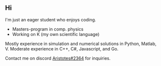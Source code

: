 ## Hi
I'm just an eager student who enjoys coding. 


- Masters-program in comp. physics
- Working on K (my own scientific language)

Mostly experience in simulation and numerical solutions in Python, Matlab, V. Moderate experience in C++, C#, Javascript, and Go.

Contact me on discord <ins> Aristotes#2364</ins> for inquiries. 

<!---

# Hi
Welcome to my profile. In my profile you can see what I've been working on, and what types of problems I focus on.

## About myself
My name is Andreas Evensen; I'm a 25 year old male from Sweden who enjoy programming. I'm currently enrolled at Stockholm University, where I'm doing my masters in computational Physics. I graduated from Lund university with a bachelor in physics, where I focused on studies on the computational aspects of physics - my bachelor thesis work was called 'Statstics of a three-level maser' [Bachelor thesis code](../../../Bachelor-Thesis). Other studies I've done are heat-dispersion, motion of planets affected by gravitational pull, and 'slime'-evolution. 

## Langugages
My main languages are V and Python - however I have some background in the following: JS, TS, C, C++, C#, Matlab, Ruby, and Rust.

## Current project
As of right now I'm working on a project called LynX-engine; a game engine written in V. The main purpose of this project is to broaden my knowledge of shaders (GLSL via OpenGL API) and to further my understaing of certain coding aspects. In order to achieve this, the majority of the engine is written from scratch and will include its own math-engine, physics-engine and render-engine. __This project is on hold as of right now, focusing on studies and the project mentioned below__.

I'm also currently developing a programming language suited for scientific computation called _K_. It's a language of which focus on readability and mathematical 'correctness' in terms of numerical approximations and solving various equations. It's supposed to be a tool for creating simulations. If you feel interested in such a language, feel free to contact me and join the team on developing this language to its first version `v0.1.0`.

## Contact
If you wish to come in contact with me, feel free to send me an email andreas.evensen11@gmail.com or add me on discord <ins> Aristotes#2364</ins>.
--->
<!---
thesombady/thesombady is a ✨ special ✨ repository because its `README.md` (this file) appears on your GitHub profile.
You can click the Preview link to take a look at your changes.
--->

<!---

<div aling="center">
  
  ![Your Repository’s Stats](https://github-readme-stats.vercel.app/api?username=thesombady&show_icons=true)
</div>

--->
